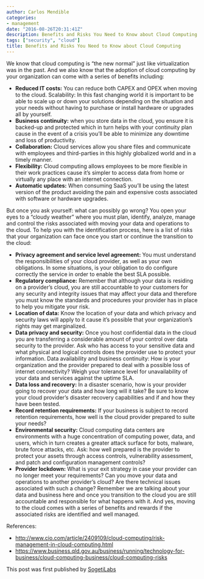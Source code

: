 ```yaml
---
author: Carlos Mendible
categories:
- management
date: "2016-08-26T20:31:41Z"
description: Benefits and Risks You Need to Know about Cloud Computing
tags: ["security", "cloud"]
title: Benefits and Risks You Need to Know about Cloud Computing
---
```


We know that cloud computing is “the new normal” just like virtualization was in the past. And we also know that the adoption of cloud computing by your organization can come with a series of benefits including:

* **Reduced IT costs:** You can reduce both CAPEX and OPEX when moving to the cloud.
Scalability: In this fast changing world it is important to be able to scale up or down your solutions depending on the situation and your needs without having to purchase or install hardware or upgrades all by yourself.
* **Business continuity:** when you store data in the cloud, you ensure it is backed-up and protected which in turn helps with your continuity plan cause in the event of a crisis you’ll be able to minimize any downtime and loss of productivity.
* **Collaboration:** Cloud services allow you share files and communicate with employees and third-parties in this highly globalized world and in a timely manner.
* **Flexibility:** Cloud computing allows employees to be more flexible in their work practices cause it’s simpler to access data from home or virtually any place with an internet connection.
* **Automatic updates:** When consuming SaaS you’ll be using the latest version of the product avoiding the pain and expensive costs associated with software or hardware upgrades.

But once you ask yourself: what can possibly go wrong? You open your eyes to a “cloudy weather” where you must plan, identify, analyze, manage and control the risks associated with moving your data and operations to the cloud.
To help you with the identification process, here is a list of risks that your organization can face once you start or continue the transition to the cloud:

* **Privacy agreement and service level agreement:** You must understand the responsibilities of your cloud provider, as well as your own obligations. In some situations, is your obligation to do configure correctly the service in order to enable the best SLA possible.
* **Regulatory compliance:** Remember that although your data is residing on a provider’s cloud, you are still accountable to your customers for any security and integrity issues that may affect your data and therefore you must know the standards and procedures your provider has in place to help you mitigate your risk.
* **Location of data:** Know the location of your data and which privacy and security laws will apply to it cause it’s possible that your organization’s rights may get marginalized.
* **Data privacy and security:** Once you host confidential data in the cloud you are transferring a considerable amount of your control over data security to the provider. Ask who has access to your sensitive data and what physical and logical controls does the provider use to protect your information.
Data availability and business continuity: How is your organization and the provider prepared to deal with a possible loss of internet connectivity? Weigh your tolerance level for unavailability of your data and services against the uptime SLA.
* **Data loss and recovery:** In a disaster scenario, how is your provider going to recover your data and how long will it take? Be sure to know your cloud provider’s disaster recovery capabilities and if and how they have been tested.
* **Record retention requirements:** If your business is subject to record retention requirements, how well is the cloud provider prepared to suite your needs?
* **Environmental security:** Cloud computing data centers are environments with a huge concentration of computing power, data, and users, which in turn creates a greater attack surface for bots, malware, brute force attacks, etc. Ask: how well prepared is the provider to protect your assets through access controls, vulnerability assessment, and patch and configuration management controls?
* **Provider lockdown:** What is your exit strategy in case your provider can no longer meet your requirements? Can you move your data and operations to another provider’s cloud? Are there technical issues associated with such a change?
Remember we are talking about your data and business here and once you transition to the cloud you are still accountable and responsible for what happens with it. And yes, moving to the cloud comes with a series of benefits and rewards if the associated risks are identified and well managed.

References:
* http://www.cio.com/article/2409109/cloud-computing/risk-management-in-cloud-computing.html
* https://www.business.qld.gov.au/business/running/technology-for-business/cloud-computing-business/cloud-computing-risks

This post was first published by [SogetiLabs](http://labs.sogeti.com/6-benefits-9-risks-need-know-cloud-computing/)